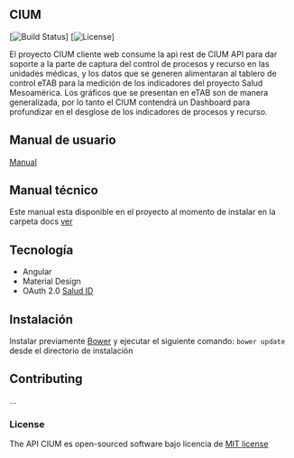 ## CIUM

[![Build Status](https://travis-ci.org/laravel/framework.svg)]
[![License](https://poser.pugx.org/laravel/framework/license.svg)]

El proyecto CIUM cliente web consume la api rest de CIUM API para dar soporte a la parte de captura del control de procesos y recurso en las unidades médicas, y los datos que se generen alimentaran al tablero de control eTAB para la medición de los indicadores del proyecto Salud Mesoamérica. Los gráficos que se presentan en eTAB son de manera generalizada, por lo tanto el CIUM contendrá un Dashboard para profundizar en el desglose de los indicadores de procesos y recurso.

## Manual de usuario

[Manual](assets/manual%20usuario/Output/print/book.pdf)

## Manual técnico

Este manual esta disponible en el proyecto al momento de instalar en la carpeta docs
[ver](docs)

## Tecnología
* Angular
* Material Design
* OAuth 2.0 [Salud ID]('http://id.saludchiapas.gob.mx')


## Instalación
Instalar previamente [Bower]('http://bower.io/') y ejecutar el siguiente comando: `bower update` desde el directorio de instalación

## Contributing

...

### License

The API CIUM es open-sourced software bajo licencia de [MIT license](http://opensource.org/licenses/MIT)
